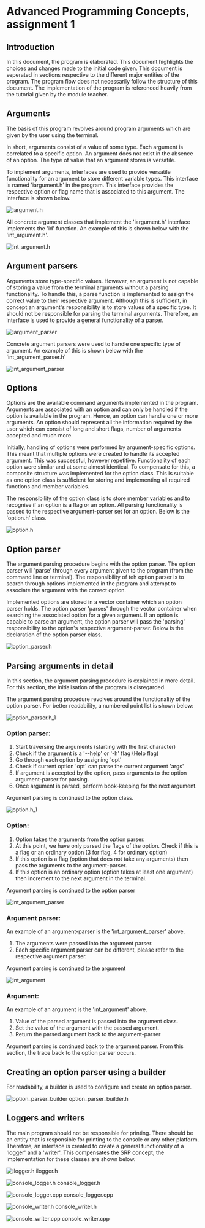 # Advanced Programming Concepts, assignment 1

## Introduction
In this document, the program is elaborated. This document highlights the choices and changes made to the initial code given.
This document is seperated in sections respective to the different major entities of the program. The program flow does not
necessarily follow the structure of this document. The implementation of the program is referenced heavily from the tutorial
given by the module teacher.

## Arguments
The basis of this program revolves around program arguments which are given by the user using the terminal.

In short, arguments consist of a value of some type. Each argument is correlated to a specific option. An argument does
not exist in the absence of an option. The type of value that an argument stores is versatile.

To implement arguments, interfaces are used to provide versatile functionality for an argument to store different
variable types. This interface is named 'iargument.h' in the program. This interface provides the respective option or
flag name that is associated to this argument. The interface is shown below.

![iargument.h](img.png)

All concrete argument classes that implement the 'iargument.h' interface implements the 'id' function. An example of this
is shown below with the 'int_argument.h'.

![int_argument.h](img_1.png)

## Argument parsers
Arguments store type-specific values. However, an argument is not capable of storing a value from the terminal arguments
without a parsing functionality. To handle this, a parse function is implemented to assign the
correct value to their respective argument. Although this is sufficient, in concept an argument's responsibility is to
store values of a specific type. It should not be responsible for parsing the terminal arguments. Therefore, an interface
is used to provide a general functionality of a parser.

![iargument_parser](img_2.png)

Concrete argument parsers were used to handle one specific type of argument. An example of this is shown below with the
'int_argument_parser.h'

![int_argument_parser](img_3.png)

## Options
Options are the available command arguments implemented in the program. Arguments are associated with an option and can
only be handled if the option is available in the program. Hence, an option can handle one or more arguments. An option
should represent all the information required by the user which can consist of long and short flags, number of arguments
accepted and much more.

Initially, handling of options were performed by argument-specific options. This meant that multiple options were created
to handle its accepted argument. This was successful, however repetitive. Functionality of each option were similar and
at some almost identical. To compensate for this, a composite structure was implemented for the option class. This is
suitable as one option class is sufficient for storing and implementing all required functions and member variables.

The responsibility of the option class is to store member variables and to recognise if an option is a flag or an option.
All parsing functionality is passed to the respective argument-parser set for an option. Below is the 'option.h' class.

![option.h](img_4.png)

## Option parser
The argument parsing procedure begins with the option parser. The option parser will 'parse' through every argument
given to the program (from the command line or terminal). The responsibility of teh option parser is to search through
options implemented in the program and attempt to associate the argument with the correct option.

Implemented options are stored in a vector container which an option parser holds. The option parser 'parses' through
the vector container when searching the associated option for a given argument. If an option is capable to parse an
argument, the option parser will pass the 'parsing' responsibility to the option's respective argument-parser. Below is
the declaration of the option parser class.

![option_parser.h](img_5.png)

## Parsing arguments in detail
In this section, the argument parsing procedure is explained in more detail. For this section, the initialisation of the
program is disregarded.

The argument parsing procedure revolves around the functionality of the option parser. For better readability, a numbered
point list is shown below:

![option_parser.h_1](img_6.png)

### Option parser:

1) Start traversing the arguments (starting with the first character)
2) Check if the argument is a '--help' or '-h' flag (Help flag)
3) Go through each option by assigning 'opt'
4) Check if current option 'opt' can parse the current argument 'args' 
5) If argument is accepted by the option, pass arguments to the option argument-parser for parsing.
6) Once argument is parsed, perform book-keeping for the next argument.

Argument parsing is continued to the option class.

![option.h_1](img_7.png)

### Option:

1) Option takes the arguments from the option parser.
2) At this point, we have only parsed the flags of the option. Check if this is a flag or an ordinary option (3 for flag, 4 for ordinary option)
3) If this option is a flag (option that does not take any arguments) then pass the arguments to the argument-parser.
4) If this option is an ordinary option (option takes at least one argument) then increment to the next argument in the terminal.

Argument parsing is continued to the option parser

![int_argument_parser](img_8.png)

### Argument parser:

An example of an argument-parser is the 'int_argument_parser' above.

1) The arguments were passed into the argument parser.
2) Each specific argument parser can be different, please refer to the respective argument parser.

Argument parsing is continued to the argument

![int_argument](img_9.png)

### Argument:

An example of an argument is the 'int_argument' above.

1) Value of the parsed argument is passed into the argument class.
2) Set the value of the argument with the passed argument.
3) Return the parsed argument back to the argument-parser

Argument parsing is continued back to the argument parser. From this section, the trace back to the option parser occurs.

## Creating an option parser using a builder

For readability, a builder is used to configure and create an option parser.

![option_parser_builder](img_10.png)
option_parser_builder.h

## Loggers and writers

The main program should not be responsible for printing. There should be an entity that is responsible for printing to
the console or any other platform. Therefore, an interface is created to create a general functionality of a 'logger'
and a 'writer'. This compensates the SRP concept, the implementation for these classes are shown below.

![ilogger.h](img_11.png)
ilogger.h

![console_logger.h](img_12.png)
console_logger.h

![console_logger.cpp](img_14.png)
console_logger.cpp

![console_writer.h](img_13.png)
console_writer.h

![console_writer.cpp](img_15.png)
console_writer.cpp